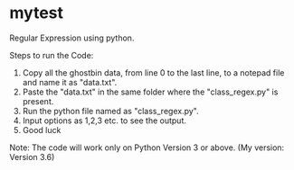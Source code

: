 # mytest
Regular Expression using python.

Steps to run the Code:
1) Copy all the ghostbin data, from line 0 to the last line, to a notepad file and name it as "data.txt".
2) Paste the "data.txt" in the same folder where the "class_regex.py" is present.
3) Run the python file named as "class_regex.py".
4) Input options as 1,2,3 etc. to see the output. 
5) Good luck

Note: The code will work only on Python Version 3 or above. (My version: Version 3.6)
